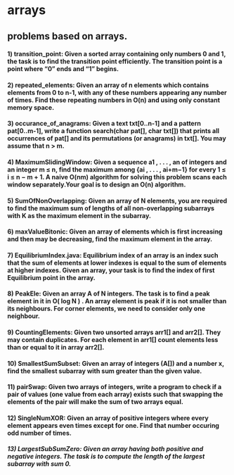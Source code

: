 # arrays

## problems based on arrays.

#### 1) transition_point: Given a sorted array containing only numbers 0 and 1, the task is to find the transition point efficiently. The transition point is a point where “0” ends and “1” begins.

#### 2) repeated_elements: Given an array of n elements which contains elements from 0 to n-1, with any of these numbers appearing any number of times. Find these repeating numbers in O(n) and using only constant memory space.

#### 3) occurance_of_anagrams: Given a text txt[0..n-1] and a pattern pat[0..m-1], write a function search(char pat[], char txt[]) that prints all occurrences of pat[] and its permutations (or anagrams) in txt[]. You may assume that n > m.

#### 4) MaximumSlidingWindow: Given a sequence a1 , . . . , an of integers and an integer m ≤ n, find the maximum among {ai , . . . , ai+m−1} for every 1 ≤ i ≤ n − m + 1. A naive O(nm) algorithm for solving this problem scans each window separately.Your goal is to design an O(n) algorithm.

#### 5) SumOfNonOverlapping: Given an array of N elements, you are required to find the maximum sum of lengths of all non-overlapping subarrays with K as the maximum element in the subarray.

#### 6) maxValueBitonic: Given an array of elements which is first increasing and then may be decreasing, find the maximum element in the array.

#### 7) EquilibriumIndex.java: Equilibrium index of an array is an index such that the sum of elements at lower indexes is equal to the sum of elements at higher indexes. Given an array, your task is to find the index of first Equilibrium point in the array.

#### 8) PeakEle: Given an array A of N integers. The task is to find a peak element in it in O( log N ) . An array element is peak if it is not smaller than its neighbours. For corner elements, we need to consider only one neighbour.

#### 9) CountingElements: Given two unsorted arrays arr1[] and arr2[]. They may contain duplicates. For each element in arr1[] count elements less than or equal to it in array arr2[].

#### 10) SmallestSumSubset: Given an array of integers (A[])  and a number x, find the smallest subarray with sum greater than the given value.

#### 11) pairSwap: Given two arrays of integers, write a program to check if a pair of values (one value from each array) exists such that swapping the elements of the pair will make the sum of two arrays equal.

#### 12) SingleNumXOR: Given an array of positive integers where every element appears even times except for one. Find that number occuring odd number of times.

##### 13) LargestSubSumZero: Given an array having both positive and negative integers. The task is to compute the length of the largest subarray with sum 0.

